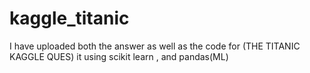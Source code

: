 # kaggle_titanic
I have uploaded both the answer as well as the code for (THE TITANIC KAGGLE QUES) it using scikit learn , and pandas(ML)
